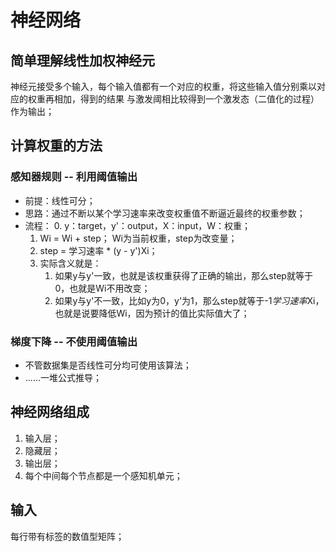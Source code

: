 # 神经网络

## 简单理解线性加权神经元
神经元接受多个输入，每个输入值都有一个对应的权重，将这些输入值分别乘以对应的权重再相加，得到的结果
与激发阈相比较得到一个激发态（二值化的过程）作为输出；

## 计算权重的方法
### 感知器规则 -- 利用阈值输出
* 前提：线性可分；
* 思路：通过不断以某个学习速率来改变权重值不断逼近最终的权重参数；
* 流程：
    0. y：target，y'：output，X：input，W：权重；
    1. Wi = Wi + step； Wi为当前权重，step为改变量；
    2. step = 学习速率 * (y - y')Xi；
    3. 实际含义就是：
        1. 如果y与y'一致，也就是该权重获得了正确的输出，那么step就等于0，也就是Wi不用改变；
        2. 如果y与y'不一致，比如y为0，y'为1，那么step就等于-1*学习速率*Xi，也就是说要降低Wi，因为预计的值比实际值大了；

### 梯度下降 -- 不使用阈值输出
* 不管数据集是否线性可分均可使用该算法；
* ......一堆公式推导；

## 神经网络组成
1. 输入层；
2. 隐藏层；
3. 输出层；
4. 每个中间每个节点都是一个感知机单元；

## 输入
每行带有标签的数值型矩阵；
